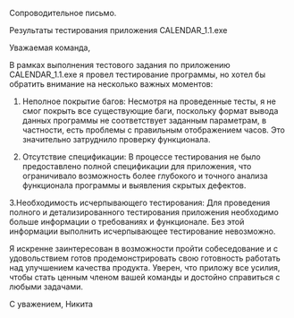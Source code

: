 Сопроводительное письмо.

Результаты тестирования приложения CALENDAR_1.1.exe

Уважаемая команда,

В рамках выполнения тестового задания по приложению CALENDAR_1.1.exe я провел тестирование программы, но хотел бы обратить внимание на несколько важных моментов:

1. Неполное покрытие багов: Несмотря на проведенные тесты, я не смог покрыть все существующие баги, поскольку формат вывода данных программы не соответствует заданным параметрам, в частности, есть проблемы с правильным отображением часов. Это значительно затруднило проверку функционала.

2. Отсутствие спецификации: В процессе тестирования не было предоставлено полной спецификации для приложения, что ограничивало возможность более глубокого и точного анализа функционала программы и выявления скрытых дефектов.

3.Необходимость исчерпывающего тестирования: Для проведения полного и детализированного тестирования приложения необходимо больше информации о требованиях и функционале. Без этой информации выполнить исчерпывающее тестирование невозможно.

Я искренне заинтересован в возможности пройти собеседование и с удовольствием готов продемонстрировать свою готовность работать над улучшением качества продукта. Уверен, что приложу все усилия, чтобы стать ценным членом вашей команды и достойно справиться с любыми задачами.

С уважением,
Никита

